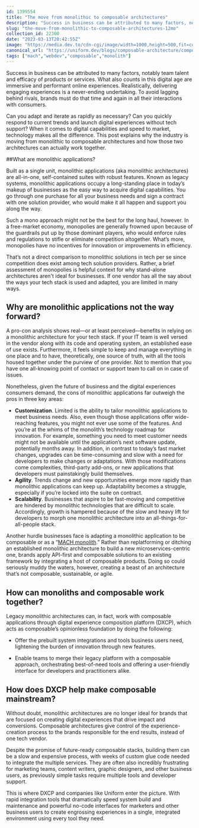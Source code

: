 ```yaml
---
id: 1399554
title: "The move from monolithic to composable architectures"
description: "Success in business can be attributed to many factors, notably team talent and efficacy of products..."
slug: "the-move-from-monolithic-to-composable-architectures-12mo"
collection_id: 22300
date: "2023-03-13T20:42:55Z"
image: "https://media.dev.to/cdn-cgi/image/width=1000,height=500,fit=cover,gravity=auto,format=auto/https%3A%2F%2Fdev-to-uploads.s3.amazonaws.com%2Fuploads%2Farticles%2F56u97go8avwyexrr01nx.png"
canonical_url: "https://uniform.dev/blogs/composable-architecture/composable-architectures-are-the-future-of-the-digital-sphere"
tags: ["mach","webdev","composable","monolith"]
---
```


Success in business can be attributed to many factors, notably team talent and efficacy of products or services. What also counts in this digital age are immersive and performant online experiences. Realistically, delivering engaging experiences is a never-ending undertaking. To avoid lagging behind rivals, brands must do that time and again in all their interactions with consumers. 

Can you adapt and iterate as rapidly as necessary? Can you quickly respond to current trends and launch digital experiences without tech support? When it comes to digital capabilities and speed to market, technology makes all the difference. This post explains why the industry is moving from monolithic to composable architectures and how those two architectures can actually work together. 

##What are monolithic applications?

Built as a single unit, monolithic applications (aka monolithic architectures) are all-in-one, self-contained suites with robust features. Known as legacy systems, monolithic applications occupy a long-standing place in today’s makeup of businesses as the easy way to acquire digital capabilities. You go through one purchase for all your business needs and sign a contract with one solution provider, who would make it all happen and support you along the way. 

Such a mono approach might not be the best for the long haul, however. In a free-market economy, monopolies are generally frowned upon because of the guardrails put up by those dominant players, who would enforce rules and regulations to stifle or eliminate competition altogether. What’s more, monopolies have no incentives for innovation or improvements in efficiency.

That’s not a direct comparison to monolithic solutions in tech per se since competition does exist among tech solution providers. Rather, a brief assessment of monopolies is helpful context for why stand-alone architectures aren't ideal for businesses. If one vendor has all the say about the ways your tech stack is used and adapted, you are limited in many ways.

## Why are monolithic applications not the way forward?

A pro-con analysis shows real—or at least perceived—benefits in relying on a monolithic architecture for your tech stack. If your IT team is well versed in the vendor along with its code and operating system, an established ease of use exists. Furthermore, it feels simple to keep and manage everything in one place and to have, theoretically, one source of truth, with all the tools housed together under the purview of one provider. Not to mention that you have one all-knowing point of contact or support team to call on in case of issues. 

Nonetheless, given the future of business and the digital experiences consumers demand, the cons of monolithic applications far outweigh the pros in three key areas:

- **Customization**. Limited is the ability to tailor monolithic applications to meet business needs. Also, even though those applications offer wide-reaching features, you might not ever use some of the features. And you’re at the whims of the monolith’s technology roadmap for innovation. For example, something you need to meet customer needs might not be available until the application’s next software update, potentially months away. In addition, in contrast to today’s fast market changes, upgrades can be time-consuming and slow with a need for developers to make changes or adaptations. With those modifications come complexities, third-party add-ons, or new applications that developers must painstakingly build themselves.
- **Agility**. Trends change and new opportunities emerge more rapidly than monolithic applications can keep up. Adaptability becomes a struggle, especially if you’re locked into the suite on contract.
- **Scalability**. Businesses that aspire to be fast-moving and competitive are hindered by monolithic technologies that are difficult to scale. Accordingly, growth is hampered because of the slow and heavy lift for developers to morph one monolithic architecture into an all-things-for-all-people stack.

Another hurdle businesses face is adapting a monolithic application to be composable or as a “[MACH monolith](https://dev.to/timbenniks/the-mach-monolith-2knd).” Rather than replatforming or ditching an established monolithic architecture to build a new microservices-centric one, brands apply API-first and composable solutions to an existing framework by integrating a host of composable products. Doing so could seriously muddy the waters, however, creating a beast of an architecture that’s not composable, sustainable, or agile.

## How can monoliths and composable work together?

Legacy monolithic architectures can, in fact, work with composable applications through digital experience composition platform (DXCP), which acts as composable’s opinionless foundation by doing the following:

- Offer the prebuilt system integrations and tools business users need, lightening the burden of innovation through new features.

- Enable teams to merge their legacy platform with a composable approach, orchestrating best-of-need tools and offering a user-friendly interface for developers and practitioners alike. 

## How does DXCP help make composable mainstream?
Without doubt, monolithic architectures are no longer ideal for brands that are focused on creating digital experiences that drive impact and conversions. Composable architectures give control of the experience-creation process to the brands responsible for the end results, instead of one tech vendor. 

Despite the promise of future-ready composable stacks, building them can be a slow and expensive process, with weeks of custom glue code needed to integrate the multiple services. They are often also incredibly frustrating for marketing teams, content writers, graphic designers, and other business users, as previously simple tasks require multiple tools and developer support.

This is where DXCP and companies like Uniform enter the picture. With rapid integration tools that dramatically speed system build and maintenance and powerful no-code interfaces for marketers and other business users to create engrossing experiences in a single, integrated environment using every tool they need.

